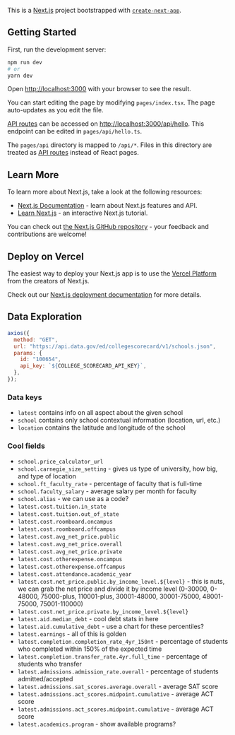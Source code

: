 This is a [Next.js](https://nextjs.org/) project bootstrapped with [`create-next-app`](https://github.com/vercel/next.js/tree/canary/packages/create-next-app).

## Getting Started

First, run the development server:

```bash
npm run dev
# or
yarn dev
```

Open [http://localhost:3000](http://localhost:3000) with your browser to see the result.

You can start editing the page by modifying `pages/index.tsx`. The page auto-updates as you edit the file.

[API routes](https://nextjs.org/docs/api-routes/introduction) can be accessed on [http://localhost:3000/api/hello](http://localhost:3000/api/hello). This endpoint can be edited in `pages/api/hello.ts`.

The `pages/api` directory is mapped to `/api/*`. Files in this directory are treated as [API routes](https://nextjs.org/docs/api-routes/introduction) instead of React pages.

## Learn More

To learn more about Next.js, take a look at the following resources:

- [Next.js Documentation](https://nextjs.org/docs) - learn about Next.js features and API.
- [Learn Next.js](https://nextjs.org/learn) - an interactive Next.js tutorial.

You can check out [the Next.js GitHub repository](https://github.com/vercel/next.js/) - your feedback and contributions are welcome!

## Deploy on Vercel

The easiest way to deploy your Next.js app is to use the [Vercel Platform](https://vercel.com/new?utm_medium=default-template&filter=next.js&utm_source=create-next-app&utm_campaign=create-next-app-readme) from the creators of Next.js.

Check out our [Next.js deployment documentation](https://nextjs.org/docs/deployment) for more details.

## Data Exploration

```javascript
axios({
  method: "GET",
  url: "https://api.data.gov/ed/collegescorecard/v1/schools.json",
  params: {
    id: "100654",
    api_key: `${COLLEGE_SCORECARD_API_KEY}`,
  },
});
```

### Data keys

- `latest` contains info on all aspect about the given school
- `school` contains only school contextual information (location, url, etc.)
- `location` contains the latitude and longitude of the school

### Cool fields

- `school.price_calculator_url`
- `school.carnegie_size_setting` - gives us type of university, how big, and type of location
- `school.ft_faculty_rate` - percentage of faculty that is full-time
- `school.faculty_salary` - average salary per month for faculty
- `school.alias` - we can use as a code?
- `latest.cost.tuition.in_state`
- `latest.cost.tuition.out_of_state`
- `latest.cost.roomboard.oncampus`
- `latest.cost.roomboard.offcampus`
- `latest.cost.avg_net_price.public`
- `latest.cost.avg_net_price.overall`
- `latest.cost.avg_net_price.private`
- `latest.cost.otherexpense.oncampus`
- `latest.cost.otherexpense.offcampus`
- `latest.cost.attendance.academic_year`
- `latest.cost.net_price.public.by_income_level.${level}` - this is nuts, we can grab the net price and divide it by income level (0-30000, 0-48000, 75000-plus, 110001-plus, 30001-48000, 30001-75000, 48001-75000, 75001-110000)
- `latest.cost.net_price.private.by_income_level.${level}`
- `latest.aid.median_debt` - cool debt stats in here
- `latest.aid.cumulative_debt` - use a chart for these percentiles?
- `latest.earnings` - all of this is golden
- `latest.completion.completion_rate_4yr_150nt` - percentage of students who completed within 150% of the expected time
- `latest.completion.transfer_rate.4yr.full_time` - percentage of students who transfer
- `latest.admissions.admission_rate.overall` - percentage of students admitted/accepted
- `latest.admissions.sat_scores.average.overall` - average SAT score
- `latest.admissions.act_scores.midpoint.cumulative` - average ACT score
- `latest.admissions.act_scores.midpoint.cumulative` - average ACT score
- `latest.academics.program` - show available programs?
